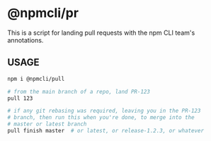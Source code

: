 # @npmcli/pr

This is a script for landing pull requests with the npm CLI team's
annotations.

## USAGE

```bash
npm i @npmcli/pull

# from the main branch of a repo, land PR-123
pull 123

# if any git rebasing was required, leaving you in the PR-123
# branch, then run this when you're done, to merge into the
# master or latest branch
pull finish master  # or latest, or release-1.2.3, or whatever
```
